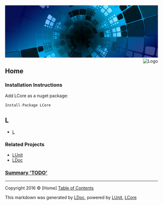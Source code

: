 ![](L/Content/LCore-banner-large.png "")
<img align="right" src="L/Content/LCore-logo-small.png" alt="Logo" />

## Home

### Installation Instructions
Add LCore as a nuget package:
```cs
Install-Package LCore
```

## L

 - [L](L/L.md)

### Related Projects
- [LUnit](https://github.com/CodeSingularity/LUnit) 
- [LDoc](https://github.com/CodeSingularity/LDoc) 

### [Summary &#39;TODO&#39;](TagSummary_TODO.md)



---

Copyright 2016 &copy; [Home] [Table of Contents](TableOfContents.md)

This markdown was generated by [LDoc](https://github.com/CodeSingularity/LDoc), powered by [LUnit](https://github.com/CodeSingularity/LUnit), [LCore](https://github.com/CodeSingularity/LCore)
